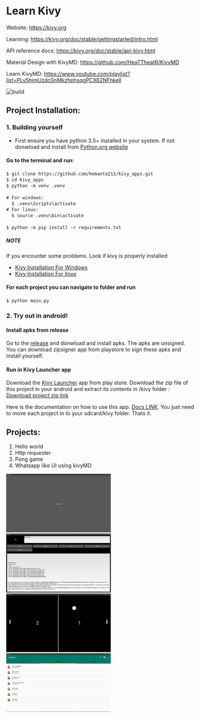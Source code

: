 # Learn Kivy
Website: https://kivy.org

Learning: https://kivy.org/doc/stable/gettingstarted/intro.html

API reference docs: https://kivy.org/doc/stable/api-kivy.html

Material Design with KivyMD: https://github.com/HeaTTheatR/KivyMD

Learn KivyMD: https://www.youtube.com/playlist?list=PLy5hjmUzdc0nMkzhphsqgPCX62NFhkell

![build](https://github.com/hemanta212/kivy_apps/workflows/Build/badge.svg)

## Project Installation:
### 1. Building yourself
- First ensure you have python 3.5+ installed in your system. If not donwload and install from [Python.org website](https://python.org/downloads)

#### Go to the terminal and run:
```
$ git clone https://github.com/hemanta212/kivy_apps.git
$ cd kivy_apps
$ python -m venv .venv 

# For windows:
  $ .venv\Scripts\activate
# For linux:
  $ source .venv\bin\activate

$ python -m pip install -r requirements.txt
```

##### NOTE
If you encounter some problems. Look if kivy is properly installed:
* [Kivy Installation For Windows](https://kivy.org/doc/stable/installation/installation-windows.html)
* [Kivy Installation For linux](https://kivy.org/doc/stable/installation/installation-linux.html)

#### For each project you can navigate to folder and run
```
$ python main.py
```

### 2. Try out in android!
#### Install apks from release
Go to the [release](https://github.com/hemanta212/kivy_apps/releases/latest) and donwload and install apks.
The apks are unsigned. You can download zipsigner app from playstore to sign these apks and install yourself.

#### Run in Kivy Launcher app
Download the [Kivy Launcher](https://play.google.com/store/apps/details?id=org.kivy.pygame&hl=en_US) app from play store.
Download the zip file of this project in your android and extract its contents in <internal storage>/kivy folder : [Download project zip link](https://github.com/hemanta212/kivy_apps/archive/master.zip)

Here is the documentation on how to use this app. [Docs LINK](https://kivy.org/doc/stable/guide/packaging-android.html#packaging-your-application-for-the-kivy-launcher). You just need to move each project in to your sdcard/kivy folder. Thats it.

## Projects:
1. Hello world
2. Http requester
3. Pong game
4. Whatsapp like UI using kivyMD

<img src="images/hello_world.png" width="280"/> <img src="images/http_requester.png" width="280"/> <img src="images/pong.png" width="280" /><img src="images/whatsappui.png" width="280" />
